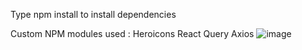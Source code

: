 Type npm install to install dependencies

Custom NPM modules used :
Heroicons
React Query
Axios
![image](https://github.com/user-attachments/assets/d6b4b4dd-ce3d-4573-abf3-9a7c007721ef)

